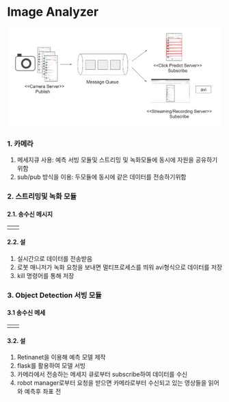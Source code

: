 # Image Analyzer

![](../.gitbook/assets/image%20%282%29.png)

### 1. 카메라

1. 메세지큐 사용: 예측 서빙 모듈및 스트리밍 및 녹화모듈에 동시에 자원을 공유하기 위함
2. sub/pub 방식을 이용: 두모듈에 동시에 같은 데이터를 전송하기위함

### 2. 스트리밍및 녹화 모듈

####    2.1. 송수신 메시지 

|  |  |
| :--- | :--- |
|  |  |

####  2.2. 설

1. 실시간으로 데이터를 전송받음
2. 로봇 매니저가 녹화 요청을 보내면 멀티프로세스를 띄워 avi형식으로 데이터를 저장
3. kill 명령어를 통해 저장

### 3. Object Detection 서빙 모듈

####   3.1 송수신 메세

|  |  |
| :--- | :--- |
|  |  |

####    3.2. 설

1. Retinanet을 이용해 예측 모델 제작
2. flask를 활용하여 모델 서빙
3. 카메라에서 전송하는 메세지 큐로부터 subscribe하여 데이터를 수신
4. robot manager로부터 요청을 받으면 카메라로부터 수신되고 있는 영상들을 읽어와 예측후 좌표 전

